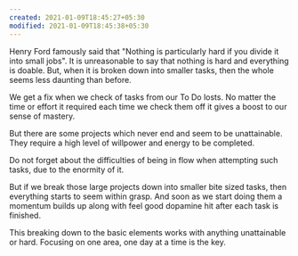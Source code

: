 ```yaml
---
created: 2021-01-09T18:45:27+05:30
modified: 2021-01-09T18:45:38+05:30
---
```


Henry Ford famously said that "Nothing is particularly hard if you divide it into small jobs".
It is unreasonable to say that nothing is hard and everything is doable.
But, when it is broken down into smaller tasks, then the whole seems less daunting than before.

We get a fix when we check of tasks from our To Do losts. No matter the time or effort it required each time we check them off it gives a boost to our sense of mastery.

But there are some projects which never end and seem to be unattainable. They require a high level of willpower and energy to be completed.

Do not forget about the difficulties of being in flow when attempting such tasks, due to the enormity of it.

But if we break those large projects down into smaller bite sized tasks, then everything starts to seem within grasp. And soon as we start doing them a momentum builds up along with feel good dopamine hit after each task is finished.

This breaking down to the basic elements works with anything unattainable or hard. Focusing on one area, one day at a time is the key.